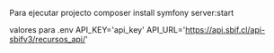 Para  ejecutar projecto 
composer install
symfony server:start

valores para .env
API_KEY='api_key'
API_URL='https://api.sbif.cl/api-sbifv3/recursos_api/'